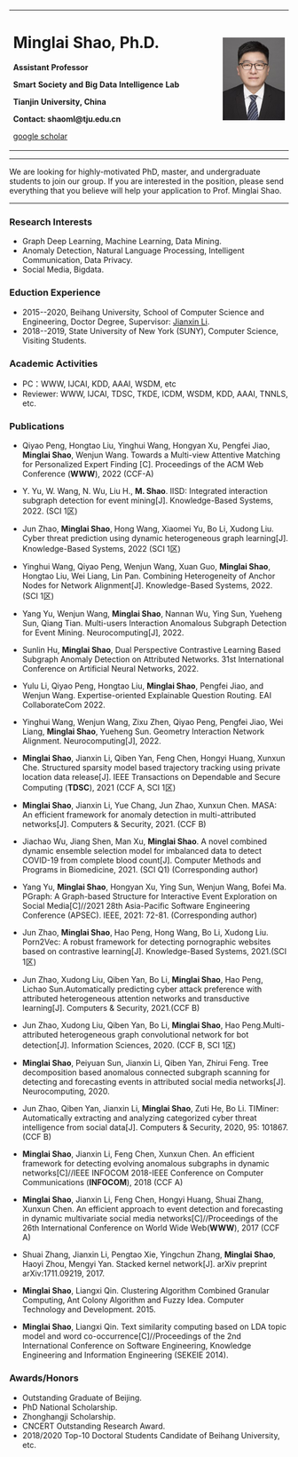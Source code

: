 
<table border="0">
  <tr>
    <td width="75%">
      <h1>Minglai Shao, Ph.D.</h1>
      <p><b>Assistant Professor</b></p>
      <p><b>Smart Society and Big Data Intelligence Lab</b></p>
      <p><b>Tianjin University, China</b></p>
      <p><b>Contact: shaoml@tju.edu.cn</b></p>
      <p><a href="https://scholar.google.com.sg/citations?user=2FDgNl0AAAAJ&hl=en">google scholar</a></p>
    </td>
    <td width="25%">
      <img src="/teacher_shml.jpg" width="100%">                                                                                               
    </td>
  </tr>
</table>


---

We are looking for highly-motivated PhD, master, and undergraduate students to join our group.
If you are interested in the position, please send everything that you believe will help your application to Prof. Minglai Shao.

---

### Research Interests
- Graph Deep Learning, Machine Learning, Data Mining.
- Anomaly Detection, Natural Language Processing, Intelligent Communication,  Data Privacy.
- Social Media, Bigdata.

### Eduction Experience
- 2015--2020, Beihang University, School of Computer Science and Engineering, Doctor Degree, Supervisor: [Jianxin Li](http://act.buaa.edu.cn/lijx/).
- 2018--2019, State University of New York (SUNY), Computer Science, Visiting Students.


### Academic Activities
- PC：WWW, IJCAI, KDD, AAAI, WSDM, etc
- Reviewer: WWW, IJCAI, TDSC, TKDE, ICDM, WSDM, KDD, AAAI, TNNLS, etc.

### Publications


- Qiyao Peng, Hongtao Liu, Yinghui Wang, Hongyan Xu, Pengfei Jiao, **Minglai Shao**, Wenjun Wang. Towards a Multi-view Attentive Matching for Personalized Expert Finding [C]. Proceedings of the ACM Web Conference (**WWW**), 2022 (CCF-A) 
- Y. Yu, W. Wang, N. Wu, Liu H., **M. Shao**. IISD: Integrated interaction subgraph detection for event mining[J]. Knowledge-Based Systems, 2022. (SCI 1区) 
- Jun Zhao, **Minglai Shao**, Hong Wang, Xiaomei Yu, Bo Li, Xudong Liu. Cyber threat prediction using dynamic heterogeneous graph learning[J]. Knowledge-Based Systems, 2022 (SCI 1区)
- Yinghui Wang, Qiyao Peng, Wenjun Wang, Xuan Guo, **Minglai Shao**, Hongtao Liu, Wei Liang, Lin Pan. Combining Heterogeneity of Anchor Nodes for Network Alignment[J].  Knowledge-Based Systems, 2022. (SCI 1区) 
- Yang Yu, Wenjun Wang, **Minglai Shao**, Nannan Wu, Ying Sun, Yueheng Sun, Qiang Tian. Multi-users Interaction Anomalous Subgraph Detection for Event Mining. Neurocomputing[J], 2022.
- Sunlin Hu, **Minglai Shao**, Dual Perspective Contrastive Learning Based Subgraph Anomaly Detection on Attributed Networks. 31st International Conference on Artificial Neural Networks, 2022.  
- Yulu Li, Qiyao Peng, Hongtao Liu, **Minglai Shao**, Pengfei Jiao, and Wenjun Wang. Expertise-oriented Explainable Question Routing. EAI CollaborateCom 2022. 
- Yinghui Wang, Wenjun Wang, Zixu Zhen, Qiyao Peng, Pengfei Jiao, Wei Liang,  **Minglai Shao**, Yueheng Sun. Geometry Interaction Network Alignment. Neurocomputing[J], 2022.


- **Minglai Shao**, Jianxin Li, Qiben Yan, Feng Chen, Hongyi Huang, Xunxun Che. Structured sparsity model based trajectory tracking using private location data release[J]. IEEE Transactions on Dependable and Secure Computing (**TDSC**), 2021 (CCF A, SCI 1区)
- **Minglai Shao**, Jianxin Li, Yue Chang, Jun Zhao, Xunxun Chen. MASA: An efficient framework for anomaly detection in multi-attributed networks[J]. Computers & Security, 2021. (CCF B)
- Jiachao Wu, Jiang Shen, Man Xu, **Minglai Shao**. A novel combined dynamic ensemble selection model for imbalanced data to detect COVID-19 from complete blood count[J]. Computer Methods and Programs in Biomedicine, 2021. (SCI Q1) (Corresponding author)
- Yang Yu, **Minglai Shao**, Hongyan Xu, Ying Sun, Wenjun Wang, Bofei Ma. PGraph: A Graph-based Structure for Interactive Event Exploration on Social Media[C]//2021 28th Asia-Pacific Software Engineering Conference (APSEC). IEEE, 2021: 72-81. (Corresponding author)
- Jun Zhao, **Minglai Shao**, Hao Peng, Hong Wang, Bo Li, Xudong Liu. Porn2Vec: A robust framework for detecting pornographic websites based on contrastive learning[J]. Knowledge-Based Systems, 2021.(SCI 1区)
- Jun Zhao, Xudong Liu, Qiben Yan, Bo Li, **Minglai Shao**, Hao Peng, Lichao Sun.Automatically predicting cyber attack preference with attributed heterogeneous attention networks and transductive learning[J]. Computers & Security, 2021.(CCF B)

- Jun Zhao, Xudong Liu, Qiben Yan, Bo Li, **Minglai Shao**, Hao Peng.Multi-attributed heterogeneous graph convolutional network for bot detection[J]. Information Sciences, 2020. (CCF B, SCI 1区)
- **Minglai Shao**, Peiyuan Sun, Jianxin Li, Qiben Yan, Zhirui Feng. Tree decomposition based anomalous connected subgraph scanning for detecting and forecasting events in attributed social media networks[J]. Neurocomputing, 2020.
- Jun Zhao, Qiben Yan, Jianxin Li, **Minglai Shao**, Zuti He, Bo Li. TIMiner: Automatically extracting and analyzing categorized cyber threat intelligence from social data[J]. Computers & Security, 2020, 95: 101867. (CCF B)
- **Minglai Shao**, Jianxin Li, Feng Chen, Xunxun Chen. An efficient framework for detecting evolving anomalous subgraphs in dynamic networks[C]//IEEE INFOCOM 2018-IEEE Conference on Computer Communications (**INFOCOM**), 2018 (CCF A)
- **Minglai Shao**, Jianxin Li, Feng Chen, Hongyi Huang, Shuai Zhang, Xunxun Chen. An efficient approach to event detection and forecasting in dynamic multivariate social media networks[C]//Proceedings of the 26th International Conference on World Wide Web(**WWW**), 2017 (CCF A)
- Shuai Zhang, Jianxin Li, Pengtao Xie, Yingchun Zhang, **Minglai Shao**, Haoyi Zhou, Mengyi Yan. Stacked kernel network[J]. arXiv preprint arXiv:1711.09219, 2017.
- **Minglai Shao**, Liangxi Qin. Clustering Algorithm Combined Granular Computing, Ant Colony Algorithm and Fuzzy Idea. Computer Technology and Development. 2015.
- **Minglai Shao**, Liangxi Qin. Text similarity computing based on LDA topic model and word co-occurrence[C]//Proceedings of the 2nd International Conference on Software Engineering, Knowledge Engineering and Information Engineering (SEKEIE 2014).


### Awards/Honors
- Outstanding Graduate of Beijing.
- PhD National Scholarship.
- Zhonghangji Scholarship.
- CNCERT Outstanding Research Award.
- 2018/2020 Top-10 Doctoral Students Candidate of Beihang University, etc.

